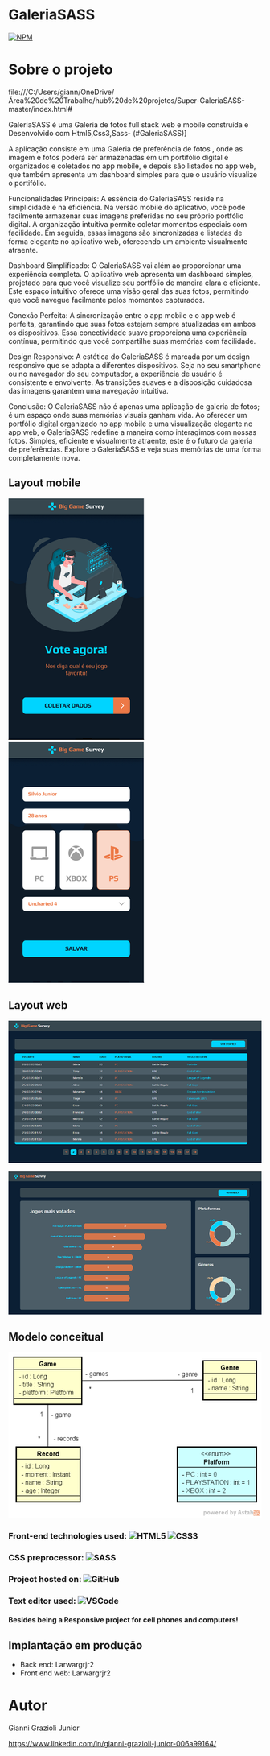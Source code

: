 # GaleriaSASS
[![NPM](https://img.shields.io/npm/l/react)](https://github.com/Larwargrjr2/sds1-Larwargrjr2/blob/master/LICENSE) 

# Sobre o projeto 

file:///C:/Users/giann/OneDrive/Área%20de%20Trabalho/hub%20de%20projetos/Super-GaleriaSASS-master/index.html#

GaleriaSASS é uma Galeria de fotos  full stack web e mobile construída e Desenvolvido com Html5,Css3,Sass- (#GaleriaSASS)]

A aplicação consiste em uma Galeria de preferência de fotos , onde as imagem e fotos poderá ser armazenadas em um portifólio digital e organizados e  coletados no app mobile, e depois são listados no app web, que também apresenta um dashboard simples para que  o usuário visualize o portifólio.

Funcionalidades Principais:
A essência do GaleriaSASS reside na simplicidade e na eficiência. Na versão mobile do aplicativo, você pode facilmente armazenar suas imagens preferidas no seu próprio portfólio digital. A organização intuitiva permite coletar momentos especiais com facilidade. Em seguida, essas imagens são sincronizadas e listadas de forma elegante no aplicativo web, oferecendo um ambiente visualmente atraente.

Dashboard Simplificado:
O GaleriaSASS vai além ao proporcionar uma experiência completa. O aplicativo web apresenta um dashboard simples, projetado para que você visualize seu portfólio de maneira clara e eficiente. Este espaço intuitivo oferece uma visão geral das suas fotos, permitindo que você navegue facilmente pelos momentos capturados.

Conexão Perfeita:
A sincronização entre o app mobile e o app web é perfeita, garantindo que suas fotos estejam sempre atualizadas em ambos os dispositivos. Essa conectividade suave proporciona uma experiência contínua, permitindo que você compartilhe suas memórias com facilidade.

Design Responsivo:
A estética do GaleriaSASS é marcada por um design responsivo que se adapta a diferentes dispositivos. Seja no seu smartphone ou no navegador do seu computador, a experiência de usuário é consistente e envolvente. As transições suaves e a disposição cuidadosa das imagens garantem uma navegação intuitiva.

Conclusão:
O GaleriaSASS não é apenas uma aplicação de galeria de fotos; é um espaço onde suas memórias visuais ganham vida. Ao oferecer um portfólio digital organizado no app mobile e uma visualização elegante no app web, o GaleriaSASS redefine a maneira como interagimos com nossas fotos. Simples, eficiente e visualmente atraente, este é o futuro da galeria de preferências. Explore o GaleriaSASS e veja suas memórias de uma forma completamente nova.

## Layout mobile
![Mobile 1](https://github.com/acenelio/assets/raw/main/sds1/mobile1.png) ![Mobile 2](https://github.com/acenelio/assets/raw/main/sds1/mobile2.png)

## Layout web
![Web 1](https://github.com/acenelio/assets/raw/main/sds1/web1.png)

![Web 2](https://github.com/acenelio/assets/raw/main/sds1/web2.png)

## Modelo conceitual
![Modelo Conceitual](https://github.com/acenelio/assets/raw/main/sds1/modelo-conceitual.png)

### Front-end technologies used: ![HTML5](https://img.shields.io/badge/-HTML5-%23E44D27?style=flat-square&logo=html5&logoColor=ffffff) ![CSS3](https://img.shields.io/badge/-CSS3-%2300BFFF?style=flat-square&logo=CSS3&logoColor=ffffff)
### CSS preprocessor: ![SASS](http://img.shields.io/badge/-SASS-CD6799?style=flat-square&logo=Sass&logoColor=ffffff)
### Project hosted on: ![GitHub](https://img.shields.io/badge/-GitHub-181717?style=flat-square&logo=github)
### Text editor used: ![VSCode](http://img.shields.io/badge/-VS%20Code-007ACC?style=flat-square&logo=visual-studio-code&logoColor=ffffff)


#### Besides being a Responsive project for cell phones and computers!

## Implantação em produção
- Back end: Larwargrjr2
- Front end web: Larwargrjr2

# Autor

Gianni Grazioli Junior

https://www.linkedin.com/in/gianni-grazioli-junior-006a99164/



